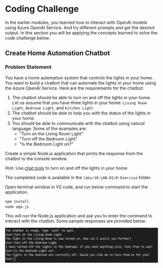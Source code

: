 # Coding Challenge

In the earlier modules, you learned how to interact with OpenAI models using Azure OpenAI Service. And try different prompts and get the desired output. In this section you will be applying the concepts learned to solve the code challenge below.

## Create Home Automation Chatbot

### Problem Statement

You have a home automation system that controls the lights in your home. You want to build a chatbot that can automate the lights in your home using the Azure OpenAI Service. Here are the requirements for the chatbot:

1. The chatbot should be able to turn on and off the lights in your home. Let us assume that you have three lights in your home: `Living Room Light`, `Bedroom Light`, and `Kitchen Light`.
2. The chatbot should be able to help you with the status of the lights in your home.
3. You should be able to communicate with the chatbot using natural language. Some of the examples are:
   - "Turn on the Living Room Light"
   - "Turn off the Bedroom Light"
   - "Is the Bedroom Light on?"

Create a simple Node.js application that prints the response from the chatbot to the console window.

Hint: Use [chat tools](https://learn.microsoft.com/en-us/javascript/api/overview/azure/openai-readme?view=azure-node-preview#use-chat-tools) to turn on and off the lights in your home.

The completed code is available in the `labs/10-LAB-01/8-Exercise` folder.

Open terminal window in VS code, and run below command to start the application.

```bash
npm install
node app.js
```

This will run the Node.js application and ask you to enter the command to interact with the chatbot. Some sample responses are provided below:

![alt text](images/chatbot-exercise.png)
